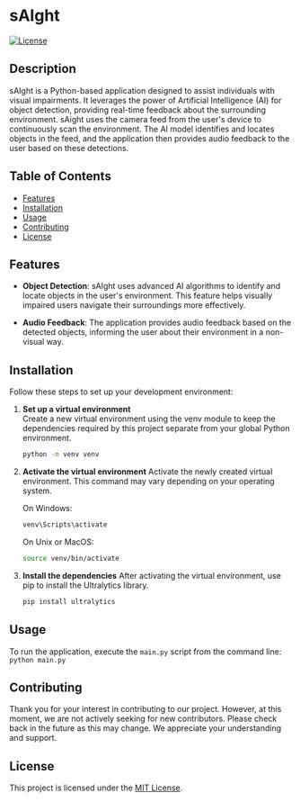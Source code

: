 # sAIght

[![License](https://img.shields.io/badge/license-MIT-blue.svg)](LICENSE)

## Description

sAIght is a Python-based application designed to assist individuals with visual impairments. It leverages the power of Artificial Intelligence (AI) for object detection, providing real-time feedback about the surrounding environment.
sAight uses the camera feed from the user's device to continuously scan the environment. The AI model identifies and locates objects in the feed, and the application then provides audio feedback to the user based on these detections.


## Table of Contents

- [Features](#features)
- [Installation](#installation)
- [Usage](#usage)
- [Contributing](#contributing)
- [License](#license)

## Features

- **Object Detection**: sAIght uses advanced AI algorithms to identify and locate objects in the user's environment. This feature helps visually impaired users navigate their surroundings more effectively.

- **Audio Feedback**: The application provides audio feedback based on the detected objects, informing the user about their environment in a non-visual way.

## Installation

Follow these steps to set up your development environment:

1. **Set up a virtual environment**  
   Create a new virtual environment using the venv module to keep the dependencies required by this project separate from your global Python environment.

   ```bash
   python -m venv venv
    ```
2. **Activate the virtual environment**
    Activate the newly created virtual environment. This command may vary depending on your operating system.

    On Windows:

   ```bash
   venv\Scripts\activate
    ```
    On Unix or MacOS:
    ```bash
    source venv/bin/activate
    ```
3. **Install the dependencies**
    After activating the virtual environment, use pip to install the Ultralytics library.
    ```bash    
    pip install ultralytics
    ```
## Usage

To run the application, execute the `main.py` script from the command line:
    `python main.py`
## Contributing

Thank you for your interest in contributing to our project. However, at this moment, we are not actively seeking for new contributors. Please check back in the future as this may change. We appreciate your understanding and support.

## License

This project is licensed under the [MIT License](LICENSE.md).
